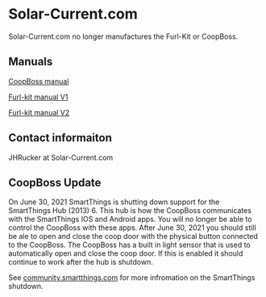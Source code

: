 # Solar-Current.com

Solar-Current.com no longer manufactures the Furl-Kit or CoopBoss.

## Manuals

[CoopBoss manual](https://solar-current.github.io/DocsWebSite/CoopBossProductManualv1-4.pdf)

[Furl-kit manual V1](https://solar-current.github.io/DocsWebSite/FurlKitManual.pdf)

[Furl-kit manual V2](https://solar-current.github.io/DocsWebSite/FurlKitManualV2.pdf)

## Contact informaiton

JHRucker at Solar-Current.com

## CoopBoss Update
On June 30, 2021 SmartThings is shutting down support for the SmartThings Hub (2013) 6. This hub is how the CoopBoss communicates with the SmartThings IOS and Android apps. You will no longer be able to control the CoopBoss with these apps. After June 30, 2021 you should still be ale to open and close the coop door with the physical button connected to the CoopBoss. The CoopBoss has a built in light sensor that is used to automatically open and close the coop door. If this is enabled it should continue to work after the hub is shutdown.

See [community.smartthings.com](https://community.smartthings.com/t/coopboss-is-certified-chicken-coop-door-controller-for-smartthings/49873/49) for more infromation on the SmartThings shutdown. 